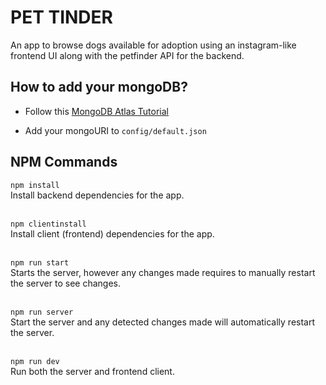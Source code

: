 # PET TINDER

An app to browse dogs available for adoption using an instagram-like frontend UI along with the petfinder API for the backend.

## How to add your mongoDB?

-   Follow this [MongoDB Atlas Tutorial](https://www.freecodecamp.org/news/get-started-with-mongodb-atlas/)

-   Add your mongoURI to `config/default.json`

## NPM Commands

<code>npm install</code><br/>
Install backend dependencies for the app.
<br/><br/>

<code>npm clientinstall</code><br/>
Install client (frontend) dependencies for the app.
<br/><br/>

<code>npm run start</code><br/>
Starts the server, however any changes made requires to manually restart the server to see changes.
<br/><br/>

<code>npm run server</code><br/>
Start the server and any detected changes made will automatically restart the server.
<br/><br/>

<code>npm run dev</code><br/>
Run both the server and frontend client.
<br/><br/>

